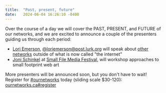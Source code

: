 ```yaml
---
title:  "Past, present, future"
date:   2024-06-04 16:26:10 -0400
---
```


Over the course of a day we will cover the PAST, PRESENT, and FUTURE of our networks, and we are excited to announce a couple of the presenters guiding us through each period:
- [Lori Emerson](https://loriemerson.net/), [@loriemerson@post.lurk.org](https://post.lurk.org/@loriemerson) will speak about [other networks](https://othernetworks.net/) outside of what is now called "the internet"
- [Joni Schinkel](https://jschinkel.com/) at [Small File Media Festival](https://smallfile.ca), will workshop approaches to small footprint web art

More presenters will be announced soon, but you don't have to wait! Register for [#ournetworks](https://post.lurk.org/tags/ournetworks) today (sliding scale $30-120): [ournetworks.ca#register](https://ournetworks.ca/#register)

